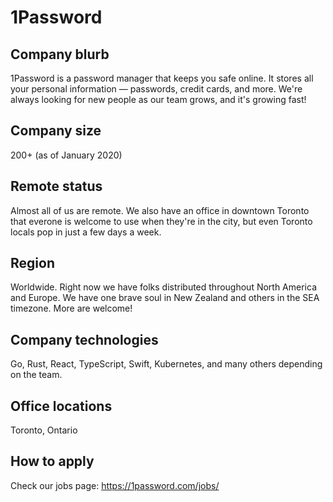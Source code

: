 # 1Password

## Company blurb

1Password is a password manager that keeps you safe online. It stores all your personal information — passwords, credit cards, and more. We're always looking for new people as our team grows, and it's growing fast!

## Company size

200+ (as of January 2020)

## Remote status

Almost all of us are remote. We also have an office in downtown Toronto that everone is welcome to use when they're in the city, but even Toronto locals pop in just a few days a week.

## Region

Worldwide. Right now we have folks distributed throughout North America and Europe. We have one brave soul in New Zealand and others in the SEA timezone. More are welcome!

## Company technologies

Go, Rust, React, TypeScript, Swift, Kubernetes, and many others depending on the team.

## Office locations

Toronto, Ontario

## How to apply

Check our jobs page: https://1password.com/jobs/
